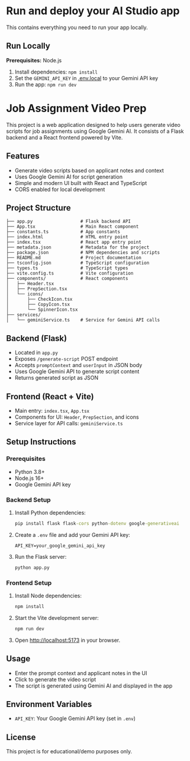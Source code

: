 # Run and deploy your AI Studio app

This contains everything you need to run your app locally.

## Run Locally

**Prerequisites:**  Node.js


1. Install dependencies:
   `npm install`
2. Set the `GEMINI_API_KEY` in [.env.local](.env.local) to your Gemini API key
3. Run the app:
   `npm run dev`

# Job Assignment Video Prep

This project is a web application designed to help users generate video scripts for job assignments using Google Gemini AI. It consists of a Flask backend and a React frontend powered by Vite.

## Features
- Generate video scripts based on applicant notes and context
- Uses Google Gemini AI for script generation
- Simple and modern UI built with React and TypeScript
- CORS enabled for local development

## Project Structure
```
├── app.py                  # Flask backend API
├── App.tsx                 # Main React component
├── constants.ts            # App constants
├── index.html              # HTML entry point
├── index.tsx               # React app entry point
├── metadata.json           # Metadata for the project
├── package.json            # NPM dependencies and scripts
├── README.md               # Project documentation
├── tsconfig.json           # TypeScript configuration
├── types.ts                # TypeScript types
├── vite.config.ts          # Vite configuration
├── components/             # React components
│   ├── Header.tsx
│   ├── PrepSection.tsx
│   └── icons/
│       ├── CheckIcon.tsx
│       ├── CopyIcon.tsx
│       └── SpinnerIcon.tsx
├── services/
│   └── geminiService.ts    # Service for Gemini API calls
```

## Backend (Flask)
- Located in `app.py`
- Exposes `/generate-script` POST endpoint
- Accepts `promptContext` and `userInput` in JSON body
- Uses Google Gemini API to generate script content
- Returns generated script as JSON

## Frontend (React + Vite)
- Main entry: `index.tsx`, `App.tsx`
- Components for UI: `Header`, `PrepSection`, and icons
- Service layer for API calls: `geminiService.ts`

## Setup Instructions

### Prerequisites
- Python 3.8+
- Node.js 16+
- Google Gemini API key

### Backend Setup
1. Install Python dependencies:
   ```cmd
   pip install flask flask-cors python-dotenv google-generativeai
   ```
2. Create a `.env` file and add your Gemini API key:
   ```env
   API_KEY=your_google_gemini_api_key
   ```
3. Run the Flask server:
   ```cmd
   python app.py
   ```

### Frontend Setup
1. Install Node dependencies:
   ```cmd
   npm install
   ```
2. Start the Vite development server:
   ```cmd
   npm run dev
   ```
3. Open [http://localhost:5173](http://localhost:5173) in your browser.

## Usage
- Enter the prompt context and applicant notes in the UI
- Click to generate the video script
- The script is generated using Gemini AI and displayed in the app

## Environment Variables
- `API_KEY`: Your Google Gemini API key (set in `.env`)

## License
This project is for educational/demo purposes only.
